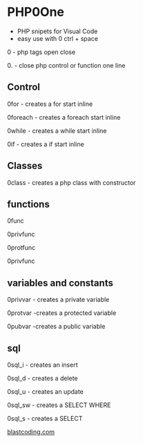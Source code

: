 <h1>PHP0One</h1>
<ul>
  <li>PHP snipets for Visual Code</li>
  <li>easy use with 0<name> ctrl + space</li>
 </ul>
 
 <p>0  - <?php ?> php tags open close
 <p>0. - <?php } ?> close php control or function one line
 
 <h2>Control</h2>
 <p>0for - creates a for start inline
 <p>0foreach - creates a foreach start inline
 <p>0while - creates a while start inline
 <p>0if -  creates a if start inline
 
 <h2>Classes</h2>
 <p>0class - creates a php class with constructor
 
 <h2>functions</h2>
 <p>0func
 <p>0privfunc
 <p>0protfunc
 <p>0privfunc
 
 <h2>variables and constants</h2>
 <p>0privvar - creates a private variable
 <p>0protvar -creates a protected variable
 <p>0pubvar -creates a public variable
 
 <h2>sql</h2>
 <p>0sql_i - creates an insert
 <p>0sql_d - creates a delete
 <p>0sql_u - creates an update
 <p>0sql_sw - creates a SELECT WHERE
 <p>0sql_s - creates a SELECT
   
   <a href="blastcoding.com">blastcoding.com</a>
 
